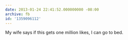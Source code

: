 ```yaml
---
date: 2013-01-24 22:41:52.000000000 -08:00
archive: fb
id: '1359096112'
---
```


My wife says if this gets one million likes, I can go to bed.
